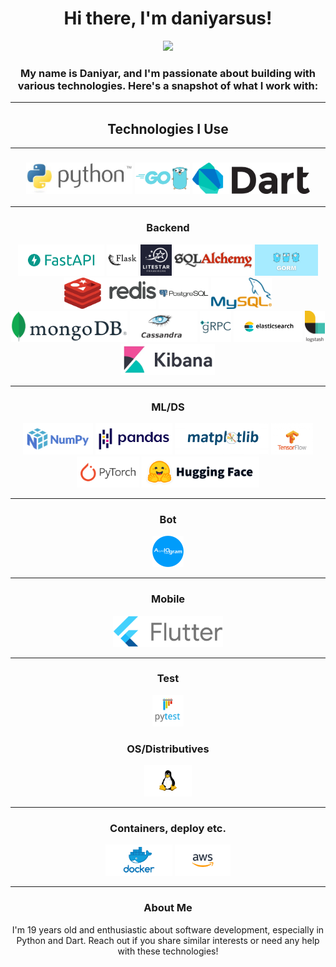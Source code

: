 <!-- README.md -->

<h1 align="center">Hi there, I'm daniyarsus!</h1>

<p align="center">
  <img src="assets/common/akasaka_ryūnosuke.png" height="200">
</p>

<h3 align="center">My name is Daniyar, and I'm passionate about building with various technologies. Here's a snapshot of what I work with:</h4>

---

<h2 align="center">Technologies I Use</h2>

---

<h3 align="center"Progamming languages</h3>
<p align="center">
  <img src="assets/technologies/python.png" height="50" />
  <img src="assets/technologies/go.png" height="50" />
  <img src="assets/technologies/dart.png" height="50" />
</p>

---

<h3 align="center">Backend</h3>
<p align="center">
  <img src="assets/technologies/fastapi.png" height="50" />
  <img src="assets/technologies/flask.png" height="50" />
  <img src="assets/technologies/litestar.png" height="50" />
  <img src="assets/technologies/sqlalchemy.png" height="50" />
  <img src="assets/technologies/gorm.png" height="50" />
  <img src="assets/technologies/redis.png" height="50" />
  <img src="assets/technologies/postgres.png" height="50" />
  <img src="assets/technologies/mysql.png" height="50" />
  <img src="assets/technologies/mongo.png" height="50" />
  <img src="assets/technologies/kassandra.png" height="50" />
  <img src="assets/technologies/grpc.png" height="50" />
  <img src="assets/technologies/elasticsearch.png" height="50" />
  <img src="assets/technologies/logstash.png" height="50" />
  <img src="assets/technologies/kibana.png" height="50" />
</p>

---

<h3 align="center">ML/DS</h3>
<p align="center">
  <img src="assets/technologies/numpy.png" height="50" />
  <img src="assets/technologies/pandas.png" height="50" />
  <img src="assets/technologies/matplotlib.png" height="50" />
  <img src="assets/technologies/tensorflow.png" height="50" />
  <img src="assets/technologies/pytorch.png" height="50" />
  <img src="assets/technologies/huggingface.png" height="50" />
</p>

---

<h3 align="center">Bot</h3>
<p align="center">
  <img src="assets/technologies/aiogram.png" height="50" />
</p>

---

<h3 align="center">Mobile</h3>
<p align="center">
  <img src="assets/technologies/flutter.png" height="50" />
</p>

---

<h3 align="center">Test</h3>
<p align="center">
  <img src="assets/technologies/pytest.png" height="50" />
</p>

<h3 align="center">OS/Distributives</h3>
<p align="center">
  <img src="assets/technologies/linux.png" height="50" />
</p>

---

<h3 align="center">Containers, deploy etc.</h3>
<p align="center">
  <img src="assets/technologies/docker.png" height="50" />
  <img src="assets/technologies/aws.png" height="50" />
</p>

---

<h3 align="center">About Me</h3>

<p align="center">
  I'm 19 years old and enthusiastic about software development, especially in Python and Dart. Reach out if you share similar interests or need any help with these technologies!
</p>
